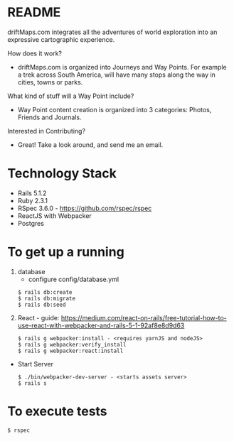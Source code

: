 # README

driftMaps.com integrates all the adventures of world exploration into an expressive cartographic experience.

How does it work?
 * driftMaps.com is organized into <span>Journeys</span> and <span>Way Points.</span>  For example a trek across South America, will have many stops along the way in cities, towns or parks.

What kind of stuff will a Way Point include?
 * Way Point content creation is organized into 3 categories: Photos, Friends and Journals.

Interested in Contributing?
 * Great!  Take a look around, and send me an email.

# Technology Stack
 * Rails 5.1.2
 * Ruby 2.3.1
 * RSpec 3.6.0 - https://github.com/rspec/rspec
 * ReactJS with Webpacker
 * Postgres

# To get up a running
 1. database
    * configure config/database.yml
    ```
    $ rails db:create
    $ rails db:migrate
    $ rails db:seed
    ```
 2. React - guide: https://medium.com/react-on-rails/free-tutorial-how-to-use-react-with-webpacker-and-rails-5-1-92af8e8d9d63
    ```
    $ rails g webpacker:install - <requires yarnJS and nodeJS>
    $ rails g webpacker:verify_install
    $ rails g webpacker:react:install
    ```
 * Start Server
    ```
    $ ./bin/webpacker-dev-server - <starts assets server>
    $ rails s
    ```

# To execute tests
    $ rspec